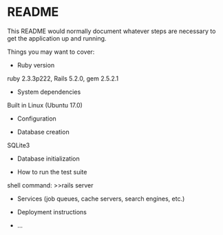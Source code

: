 # README

This README would normally document whatever steps are necessary to get the
application up and running.

Things you may want to cover:

* Ruby version

ruby 2.3.3p222,  Rails 5.2.0,  gem 2.5.2.1

* System dependencies

Built in Linux (Ubuntu 17.0)

* Configuration

* Database creation

SQLite3

* Database initialization

* How to run the test suite

shell command:   >>rails server

* Services (job queues, cache servers, search engines, etc.)

* Deployment instructions

* ...
